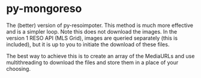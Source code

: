 # py-mongoreso

The (better) version of py-resoimpoter. This method is much more effective and is a simpler loop. Note this does not download the images. In the version 1 RESO API (MLS Grid), images are queried separately (this is included), but it is up to you to initiate the download of these files.

The best way to achieve this is to create an array of the MediaURLs and use multithreading to download the files and store them in a place of your choosing.
